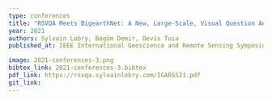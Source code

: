 ```yaml
---
type: conferences
title: "RSVQA Meets BigearthNet: A New, Large-Scale, Visual Question Answering Dataset For Remote Sensing"
year: 2021
authors: Sylvain Lobry, Begüm Demir, Devis Tuia
published_at: IEEE International Geoscience and Remote Sensing Symposium, Brussels, Belgium, 2021

image: 2021-conferences-3.png
bibtex_link: 2021-conferences-3.bibtex
pdf_link: https://rsvqa.sylvainlobry.com/IGARSS21.pdf
git_link:
---
```

